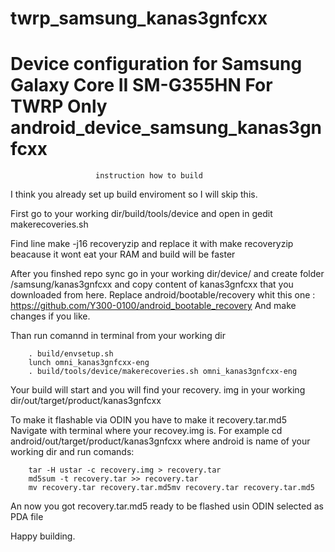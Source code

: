 # twrp_samsung_kanas3gnfcxx
Device configuration for Samsung Galaxy Core II SM-G355HN For TWRP Only 
android_device_samsung_kanas3gnfcxx
===================================

                       instruction how to build

I think you already set up build enviroment so I will skip this.

First go to your working dir/build/tools/device and open in gedit makerecoveries.sh

Find line 
        make -j16 recoveryzip
and replace it with
        make recoveryzip
beacause it wont eat your RAM and build will be faster


After you finshed repo sync go in your working dir/device/
and create folder /samsung/kanas3gnfcxx and copy content of kanas3gnfcxx
that you downloaded from here.
Replace android/bootable/recovery whit this one : https://github.com/Y300-0100/android_bootable_recovery
And make changes if you like.

Than run comannd in terminal from your working dir

        . build/envsetup.sh
        lunch omni_kanas3gnfcxx-eng
        . build/tools/device/makerecoveries.sh omni_kanas3gnfcxx-eng

Your build will start and you will find your recovery. img in
your working dir/out/target/product/kanas3gnfcxx

To make it flashable via ODIN you have to make it recovery.tar.md5
Navigate with terminal where your recovey.img is.
For example cd android/out/target/product/kanas3gnfcxx
where android is name of your working dir
and run comands:

        tar -H ustar -c recovery.img > recovery.tar
        md5sum -t recovery.tar >> recovery.tar
        mv recovery.tar recovery.tar.md5mv recovery.tar recovery.tar.md5
        
An now you got recovery.tar.md5 ready to be flashed usin ODIN selected as PDA file

Happy building.



